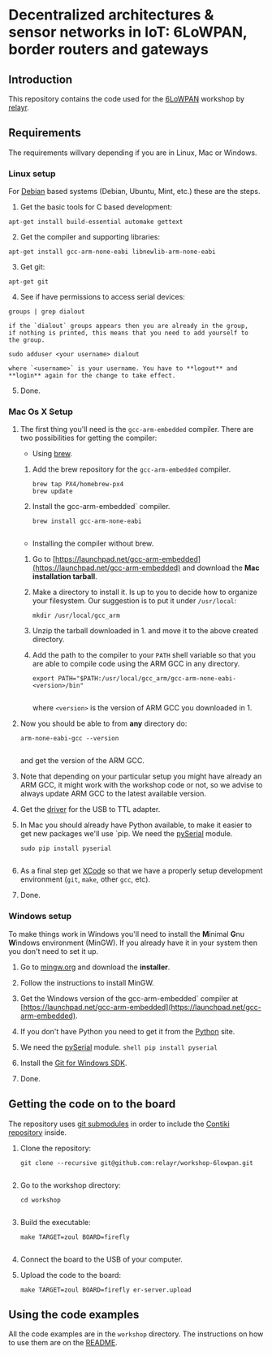 # Decentralized architectures & sensor networks in IoT: 6LoWPAN, border routers and gateways

## Introduction

This repository contains the code used for the
[6LoWPAN](https://www.eventbrite.com/e/decentralized-architectures-sensor-networks-in-iot-6lowpan-border-routers-and-gateways-tickets-28534379096)
workshop by [relayr](https://realyr.io).

## Requirements

The requirements willvary depending if you are in Linux, Mac or
Windows.

### Linux setup

For [Debian](http://www.debian.org) based systems (Debian, Ubuntu,
Mint, etc.) these are the steps.

 1. Get the basic tools for C based development:
 ```shell
 apt-get install build-essential automake gettext
 ```
 2. Get the compiler and supporting libraries:
 ```shell
 apt-get install gcc-arm-none-eabi libnewlib-arm-none-eabi
 
 ```
 3. Get git:
 ```shell
 apt-get git
 
 ```
 4. See if have permissions to access serial devices:
 ```shell
 groups | grep dialout
 ``` 
    if the `dialout` groups appears then you are already in the group,
    if nothing is printed, this means that you need to add yourself to
    the group.
 ```shell
 sudo adduser <your username> dialout
 ```
    where `<username>` is your username. You have to **logout** and
    **login** again for the change to take effect.
    
 5. Done. 
    
### Mac Os X Setup
  
 1. The first thing you'll need is the `gcc-arm-embedded` compiler.
    There are two possibilities for getting the compiler:
 
    * Using [brew](http://brew.sh/). 
    
     1. Add the brew repository for the `gcc-arm-embedded` compiler. 
    
        ```shell
        brew tap PX4/homebrew-px4
        brew update
        ```
     2. Install the gcc-arm-embedded` compiler.
        ```shell
        brew install gcc-arm-none-eabi
 
        ```
    * Installing the compiler without brew.
    
     1. Go to [https://launchpad.net/gcc-arm-embedded](https://launchpad.net/gcc-arm-embedded)
        and download the **Mac installation tarball**.
    
     2. Make a directory to install it. Is up to you to decide how to 
        organize your filesystem. Our suggestion is to put it under
        `/usr/local`:
        
        ```shell
        mkdir /usr/local/gcc_arm
        ```
     3. Unzip the tarball downloaded in 1. and move it to the above
        created directory.
    
     4. Add the path to the compiler to your `PATH` shell variable so that
        you are able to compile code using the ARM GCC in any directory.
        ```shell
        export PATH="$PATH:/usr/local/gcc_arm/gcc-arm-none-eabi-<version>/bin"
 
        ```
        where `<version>` is the version of ARM GCC you downloaded in 1. 
  
 2. Now you should be able to from **any** directory do:
    ```shell
    arm-none-eabi-gcc --version
 
    ```
    and get the version of the ARM GCC.
   
 3. Note that depending on your particular setup you might have
    already an ARM GCC, it might work with the workshop code or not,
    so we advise to always update ARM GCC to the latest available
    version.
  
 4. Get the
    [driver](http://www.silabs.com/products/mcu/pages/usbtouartbridgevcpdrivers.aspx)
    for the USB to TTL adapter.
 
 5. In Mac you should already have Python available, to make it easier
    to get new packages we'll use `pip. We need the
    [pySerial](https://pyserial.readthedocs.io/en/latest/) module.
    ```shell
    sudo pip install pyserial 
 
    ```
 6. As a final step get [XCode](https://developer.apple.com/xcode/) so
    that we have a properly setup development environment (`git`, `make`,
    other `gcc`, etc).
    
 7. Done. 
  
### Windows setup
 
 To make things work in Windows you'll need to install the **M**inimal
 **G**nu **W**indows environment (MinGW). If you already have it in
 your system then you don't need to set it up.
 
  1. Go to [mingw.org](http://mingw.org/) and download the
     **installer**.
     
  2. Follow the instructions to install MinGW.
  
  3. Get the Windows version of the gcc-arm-embedded` compiler at
     [https://launchpad.net/gcc-arm-embedded](https://launchpad.net/gcc-arm-embedded).
   
  4. If you don't have Python you need to get it from the
     [Python](https://www.python.org/downloads/windows/) site. 
     
  5. We need the
    [pySerial](https://pyserial.readthedocs.io/en/latest/) module.
    ```shell
    pip install pyserial 
    ```
  6. Install the
     [Git for Windows SDK](https://github.com/git-for-windows/build-extra/releases/).
  
  7. Done.
  
  
## Getting the code on to the board

The repository uses
[git submodules](https://git-scm.com/book/en/v2/Git-Tools-Submodules)
in order to include the
[Contiki repository](https://github.com/contiki-os/contiki) inside.

 1. Clone the repository:
    ```shell
    git clone --recursive git@github.com:relayr/workshop-6lowpan.git
 
    ```
 
 2. Go to the workshop directory:
    ```shell
    cd workshop
 
    ```
 3. Build the executable:
    ```shell
    make TARGET=zoul BOARD=firefly
 
    ```
 4. Connect the board to the USB of your computer.
 
 5. Upload the code to the board:
    ```shell
    make TARGET=zoul BOARD=firefly er-server.upload
    ```

## Using the code examples

All the code examples are in the `workshop` directory. The
instructions on how to use them are on the
[README](https://github.com/relayr/workshop-6lowpan/blob/master/workshop/README.md).

